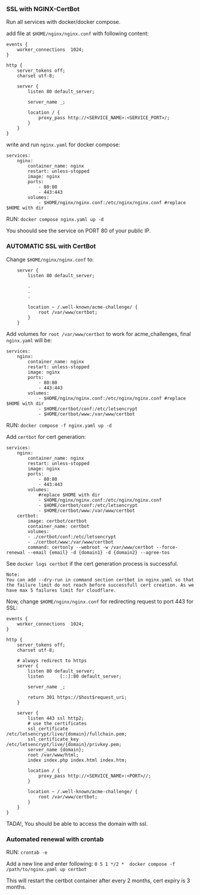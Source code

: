 ### SSL with NGINX-CertBot

Run all services with docker/docker compose.

add file at `$HOME/nginx/nginx.conf` with following content:

````
events {
    worker_connections  1024;
}

http {
    server_tokens off;
    charset utf-8;

    server {
        listen 80 default_server;

        server_name _;

        location / {
            proxy_pass http://<SERVICE_NAME>:<SERVICE_PORT>/;
        }
    }
}
````
write and run `nginx.yaml` for docker compose:
````
services:
    nginx:
        container_name: nginx
        restart: unless-stopped
        image: nginx
        ports:
            - 80:80
            - 443:443
        volumes:
            - $HOME/nginx/nginx.conf:/etc/nginx/nginx.conf #replace $HOME with dir
````
RUN: ` docker compose nginx.yaml up -d `

You shoould see the service on PORT 80 of your public IP.

### AUTOMATIC SSL with CertBot

Change `$HOME/nginx/nginx.conf` to:
````
    server {
        listen 80 default_server;

        .
        .
        .

        location ~ /.well-known/acme-challenge/ {
            root /var/www/certbot;
        }
    }
````
Add volumes for `root /var/www/certbot` to work for acme_challenges, final `nginx.yaml` will be:
````
services:
    nginx:
        container_name: nginx
        restart: unless-stopped
        image: nginx
        ports:
            - 80:80
            - 443:443
        volumes:
            - $HOME/nginx/nginx.conf:/etc/nginx/nginx.conf #replace $HOME with dir
            - $HOME/certbot/conf:/etc/letsencrypt
            - $HOME/certbot/www:/var/www/certbot
````


RUN: `docker compose -f nginx.yaml up -d`

Add `certbot` for cert generation:

````
services:
    nginx:
        container_name: nginx
        restart: unless-stopped
        image: nginx
        ports:
            - 80:80
            - 443:443
        volumes:
            #replace $HOME with dir
            - $HOME/nginx/nginx.conf:/etc/nginx/nginx.conf
            - $HOME/certbot/conf:/etc/letsencrypt
            - $HOME/certbot/www:/var/www/certbot
    certbot:
        image: certbot/certbot
        container_name: certbot
        volumes: 
        - ./certbot/conf:/etc/letsencrypt
        - ./certbot/www:/var/www/certbot
        command: certonly --webroot -w /var/www/certbot --force-renewal --email {email} -d {domain1} -d {domain2} --agree-tos
````
See `docker logs certbot` if the cert generation process is successful.

````
Note:
You can add --dry-run in command section certbot in nginx.yaml so that the failure limit do not reach before successfull cert creation. As we have max 5 failures limit for cloudflare.
````

Now, change `$HOME/nginx/nginx.conf` for redirecting request to port 443 for SSL:
````
events {
    worker_connections  1024;
}

http {
    server_tokens off;
    charset utf-8;

    # always redirect to https
    server {
        listen 80 default_server;
        listen      [::]:80 default_server;

        server_name _;

        return 301 https://$host$request_uri;
    }

    server {
        listen 443 ssl http2;
        # use the certificates
        ssl_certificate     /etc/letsencrypt/live/{domain}/fullchain.pem;
        ssl_certificate_key /etc/letsencrypt/live/{domain}/privkey.pem;
        server_name {domain};
        root /var/www/html;
        index index.php index.html index.htm;

        location / {
            proxy_pass http://<SERVICE_NAME>:<PORT>//;
        }

        location ~ /.well-known/acme-challenge/ {
            root /var/www/certbot;
        }
    }
}
````

TADA!, You should be able to access the domain with ssl.

### Automated renewal with crontab

RUN: `crontab -e`

Add a new line and enter following:
`0 5 1 */2 *  docker compose -f /path/to/nginx.yaml up certbot`

This will restart the certbot container after every 2 months, cert expiry is 3 months. 